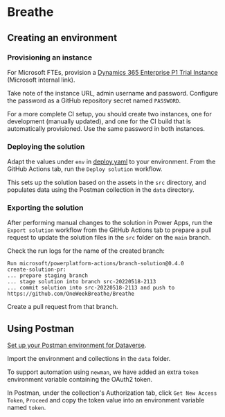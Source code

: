 # Breathe

## Creating an environment

### Provisioning an instance

For Microsoft FTEs, provision a [Dynamics 365 Enterprise P1 Trial Instance](https://www.cwcwiki.com/wiki/Dynamics_for_CSE_Engagements#Trial_Instances) (Microsoft internal link).

Take note of the instance URL, admin username and password. Configure the password as a GitHub repository secret named `PASSWORD`.

For a more complete CI setup, you should create two instances, one for development (manually updated), and one for the CI build that is automatically provisioned. Use the same password in both instances.

### Deploying the solution

Adapt the values under `env` in [deploy.yaml](`.github/workflowsdeploy.yaml`) to your environment. From the GitHub Actions tab, run the `Deploy solution` workflow.

This sets up the solution based on the assets in the `src` directory, and populates data using the Postman collection in the `data` directory.

### Exporting the solution

After performing manual changes to the solution in Power Apps, run the `Export solution` workflow from the GitHub Actions tab to prepare a pull request to update the solution files in the  `src` folder on the `main` branch.

Check the run logs for the name of the created branch:

```
Run microsoft/powerplatform-actions/branch-solution@0.4.0
create-solution-pr:
... prepare staging branch
... stage solution into branch src-20220518-2113
... commit solution into src-20220518-2113 and push to https://github.com/OneWeekBreathe/Breathe
```

Create a pull request from that branch.

## Using Postman

[Set up your Postman environment for Dataverse](https://docs.microsoft.com/power-apps/developer/data-platform/webapi/setup-postman-environment).

Import the environment and collections in the `data` folder.

To support automation using `newman`, we have added an extra `token` environment variable containing the OAuth2 token.

In Postman, under the collection's Authorization tab, click `Get New Access Token`, `Proceed` and copy the token value into an environment variable named `token`.

